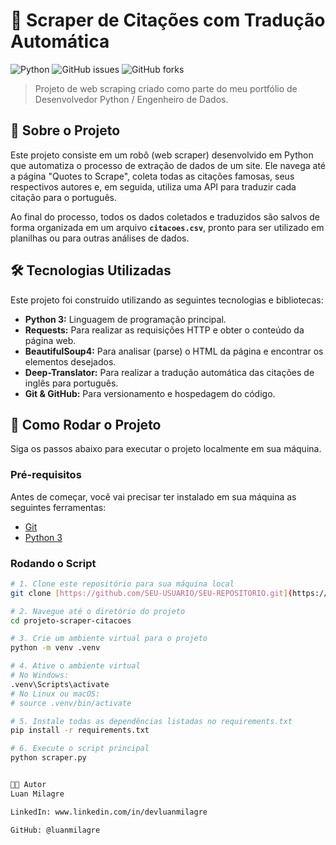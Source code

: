 # 🤖 Scraper de Citações com Tradução Automática

![Python](https://img.shields.io/badge/python-3.11-blue.svg)
![GitHub issues](https://img.shields.io/github/issues/luanmilagre/projeto-scraper-citacoes)
![GitHub forks](https://img.shields.io/github/forks/luanmilagre/projeto-scraper-citacoes)

> Projeto de web scraping criado como parte do meu portfólio de Desenvolvedor Python / Engenheiro de Dados.

## 📖 Sobre o Projeto

Este projeto consiste em um robô (web scraper) desenvolvido em Python que automatiza o processo de extração de dados de um site. Ele navega até a página "Quotes to Scrape", coleta todas as citações famosas, seus respectivos autores e, em seguida, utiliza uma API para traduzir cada citação para o português.

Ao final do processo, todos os dados coletados e traduzidos são salvos de forma organizada em um arquivo **`citacoes.csv`**, pronto para ser utilizado em planilhas ou para outras análises de dados.

## 🛠️ Tecnologias Utilizadas

Este projeto foi construído utilizando as seguintes tecnologias e bibliotecas:

* **Python 3:** Linguagem de programação principal.
* **Requests:** Para realizar as requisições HTTP e obter o conteúdo da página web.
* **BeautifulSoup4:** Para analisar (parse) o HTML da página e encontrar os elementos desejados.
* **Deep-Translator:** Para realizar a tradução automática das citações de inglês para português.
* **Git & GitHub:** Para versionamento e hospedagem do código.

## 🚀 Como Rodar o Projeto

Siga os passos abaixo para executar o projeto localmente em sua máquina.

### Pré-requisitos

Antes de começar, você vai precisar ter instalado em sua máquina as seguintes ferramentas:
* [Git](https://git-scm.com)
* [Python 3](https://www.python.org)

### Rodando o Script

```bash
# 1. Clone este repositório para sua máquina local
git clone [https://github.com/SEU-USUARIO/SEU-REPOSITORIO.git](https://github.com/SEU-USUARIO/SEU-REPOSITORIO.git)

# 2. Navegue até o diretório do projeto
cd projeto-scraper-citacoes

# 3. Crie um ambiente virtual para o projeto
python -m venv .venv

# 4. Ative o ambiente virtual
# No Windows:
.venv\Scripts\activate
# No Linux ou macOS:
# source .venv/bin/activate

# 5. Instale todas as dependências listadas no requirements.txt
pip install -r requirements.txt

# 6. Execute o script principal
python scraper.py


👨‍💻 Autor
Luan Milagre

LinkedIn: www.linkedin.com/in/devluanmilagre

GitHub: @luanmilagre